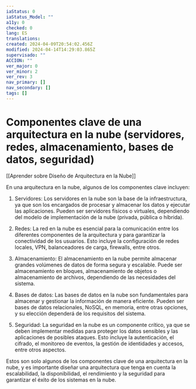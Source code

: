 ```yaml
---
iaStatus: 0
iaStatus_Model: ""
a11y: 0
checked: 0
lang: ES
translations: 
created: 2024-04-09T20:54:02.456Z
modified: 2024-04-14T14:29:03.865Z
supervisado: ""
ACCION: ""
ver_major: 0
ver_minor: 2
ver_rev: 3
nav_primary: []
nav_secondary: []
tags: []
---
```

# Componentes clave de una arquitectura en la nube (servidores, redes, almacenamiento, bases de datos, seguridad)

[[Aprender sobre Diseño de Arquitectura en la Nube]]

En una arquitectura en la nube, algunos de los componentes clave incluyen:

1. Servidores: Los servidores en la nube son la base de la infraestructura, ya que son los encargados de procesar y almacenar los datos y ejecutar las aplicaciones. Pueden ser servidores físicos o virtuales, dependiendo del modelo de implementación de la nube (privada, pública o híbrida).

2. Redes: La red en la nube es esencial para la comunicación entre los diferentes componentes de la arquitectura y para garantizar la conectividad de los usuarios. Esto incluye la configuración de redes locales, VPN, balanceadores de carga, firewalls, entre otros.

3. Almacenamiento: El almacenamiento en la nube permite almacenar grandes volúmenes de datos de forma segura y escalable. Puede ser almacenamiento en bloques, almacenamiento de objetos o almacenamiento de archivos, dependiendo de las necesidades del sistema.

4. Bases de datos: Las bases de datos en la nube son fundamentales para almacenar y gestionar la información de manera eficiente. Pueden ser bases de datos relacionales, NoSQL, en memoria, entre otras opciones, y su elección dependerá de los requisitos del sistema.

5. Seguridad: La seguridad en la nube es un componente crítico, ya que se deben implementar medidas para proteger los datos sensibles y las aplicaciones de posibles ataques. Esto incluye la autenticación, el cifrado, el monitoreo de eventos, la gestión de identidades y accesos, entre otros aspectos.

Estos son solo algunos de los componentes clave de una arquitectura en la nube, y es importante diseñar una arquitectura que tenga en cuenta la escalabilidad, la disponibilidad, el rendimiento y la seguridad para garantizar el éxito de los sistemas en la nube.
